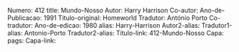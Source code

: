 Numero: 412
title: Mundo-Nosso
Autor: Harry Harrison
Co-autor: 
Ano-de-Publicacao: 1991
Titulo-original: Homeworld
Tradutor: António Porto
Co-tradutor: 
Ano-de-edicao: 1980
alias: Harry-Harrison
Autor2-alias: 
Tradutor1-alias: Antonio-Porto
Tradutor2-alias: 
Titulo-link: 412-Mundo-Nosso
Capa: 
pags: 
Capa-link: 